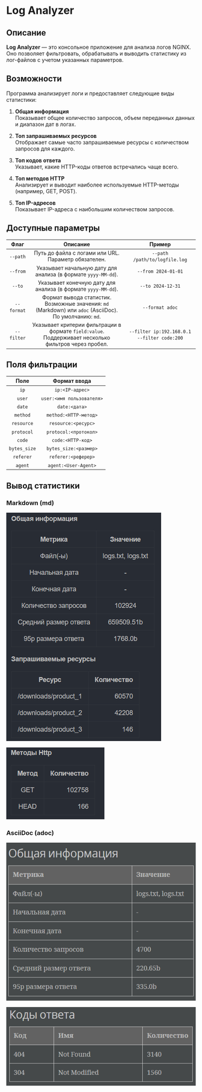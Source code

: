 # Log Analyzer

## Описание

**Log Analyzer** — это консольное приложение для анализа логов NGINX. Оно позволяет фильтровать, обрабатывать и выводить
статистику из лог-файлов с учетом указанных параметров.

## Возможности

Программа анализирует логи и предоставляет следующие виды статистики:

1. **Общая информация**  
   Показывает общее количество запросов, объем переданных данных и диапазон дат в логах.

2. **Топ запрашиваемых ресурсов**  
   Отображает самые часто запрашиваемые ресурсы с количеством запросов для каждого.

3. **Топ кодов ответа**  
   Указывает, какие HTTP-коды ответов встречались чаще всего.

4. **Топ методов HTTP**  
   Анализирует и выводит наиболее используемые HTTP-методы (например, GET, POST).

5. **Топ IP-адресов**  
   Показывает IP-адреса с наибольшим количеством запросов.

## Доступные параметры

|    Флаг    |                                               	Описание	                                                |                    Пример                     |
|:----------:|:-------------------------------------------------------------------------------------------------------:|:---------------------------------------------:|
|  `--path`  |                          	Путь до файла с логами или URL. Параметр обязателен.                          |        	`--path /path/to/logfile.log`         |
|  `--from`  |                     Указывает начальную дату для анализа (в формате `yyyy-MM-dd`).                      |              `--from 2024-01-01`              |
|   `--to`   |                      Указывает конечную дату для анализа (в формате `yyyy-MM-dd`).                      |               `--to 2024-12-31`               |
| `--format` | Формат вывода статистик. Возможные значения: `md` (Markdown) или `adoc` (AsciiDoc). По умолчанию: `md`. |                `--format adoc`                |
| `--filter` |  Указывает критерии фильтрации в формате `field:value`. Поддерживает несколько фильтров через пробел.   | `--filter ip:192.168.0.1` `--filter code:200` |

## Поля фильтрации

|     Поле      |       	Формат ввода        |
|:-------------:|:--------------------------:|
|     `ip`	     |      `ip:<IP-адрес>`       |
|    `user`     | 	`user:<имя пользователя>` |
|    `date`	    |       `date:<дата>`        |
|   `method`    |   	`method:<HTTP-метод>`   |
|  `resource`   |    	`resource:<ресурс>`    |
|  `protocol`   |   	`protocol:<протокол>`   |
|    `code`	    |     `code:<HTTP-код>`      |
| `bytes_size`	 |   `bytes_size:<размер>`    |
|   `referer`   |    	`referer:<реферер>`    |
|   `agent`	    |    `agent:<User-Agent>`    |

## Вывод статистики

### Markdown (md)

![img_2.png](img_2.png)

![img_3.png](img_3.png)

### AsciiDoc (adoc)

![img.png](img.png)

![img_1.png](img_1.png)

